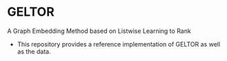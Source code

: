 # GELTOR
A Graph Embedding Method based on Listwise Learning to Rank

* This repository provides a reference implementation of GELTOR as well as the data.
